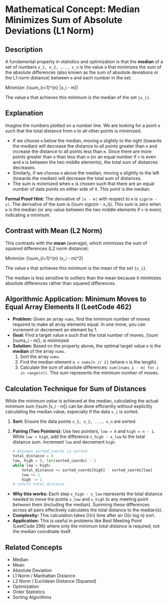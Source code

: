 # Mathematical Concept: Median Minimizes Sum of Absolute Deviations (L1 Norm)

## Description

A fundamental property in statistics and optimization is that the **median** of a set of numbers `x_1, x_2, ..., x_n` is the value `m` that minimizes the sum of the absolute differences (also known as the sum of absolute deviations or the L1 norm distance) between `m` and each number in the set.

Minimize: \(\sum_{i=1}^{n} |x_i - m|\)

The value `m` that achieves this minimum is the median of the set `{x_i}`.

## Explanation

Imagine the numbers plotted on a number line. We are looking for a point `m` such that the total distance from `m` to all other points is minimized.

*   If we choose `m` below the median, moving `m` slightly to the right (towards the median) will decrease the distance to all points greater than `m` and increase the distance to all points less than `m`. Since there are more points greater than `m` than less than `m` (or an equal number if `n` is even and `m` is between the two middle elements), the total sum of distances decreases.
*   Similarly, if we choose `m` above the median, moving `m` slightly to the left (towards the median) will decrease the total sum of distances.
*   The sum is minimized when `m` is chosen such that there are an equal number of data points on either side of it. This point is the median.

**Formal Proof Hint:** The derivative of `|x - m|` with respect to `m` is `sign(m - x)`. The derivative of the sum is \(\sum sign(m - x_i)\). This sum is zero when `m` is the median (or any value between the two middle elements if `n` is even), indicating a minimum.

## Contrast with Mean (L2 Norm)

This contrasts with the **mean** (average), which minimizes the sum of *squared* differences (L2 norm distance):

Minimize: \(\sum_{i=1}^{n} (x_i - m)^2\)

The value `m` that achieves this minimum is the mean of the set `{x_i}`.

The median is less sensitive to outliers than the mean because it minimizes absolute differences rather than squared differences.

## Algorithmic Application: Minimum Moves to Equal Array Elements II (LeetCode 462)

*   **Problem:** Given an array `nums`, find the minimum number of moves required to make all array elements equal. In one move, you can increment or decrement an element by 1.
*   **Goal:** Find a target value `m` such that the total number of moves, \(\sum |nums_i - m|\), is minimized.
*   **Solution:** Based on the property above, the optimal target value `m` is the **median** of the array `nums`.
    1. Sort the array `nums`.
    2. Find the median element `m = nums[n // 2]` (where `n` is the length).
    3. Calculate the sum of absolute differences: `sum(|nums_i - m| for i in range(n))`. This sum represents the minimum number of moves.

## Calculation Technique for Sum of Distances

While the minimum *value* is achieved at the median, calculating the actual minimum sum \(\sum |x_i - m|\) can be done efficiently without explicitly calculating the median value, especially if the data `x_i` is sorted.

1.  **Sort:** Ensure the data points `x_1, x_2, ..., x_n` are sorted.
2.  **Pairing (Two Pointers):** Use two pointers, `low = 0` and `high = n - 1`. While `low < high`, add the difference `x_high - x_low` to the total distance sum. Increment `low` and decrement `high`.

    ```python
    # Assumes sorted_coords is sorted
    total_distance = 0
    low, high = 0, len(sorted_coords) - 1
    while low < high:
        total_distance += sorted_coords[high] - sorted_coords[low]
        low += 1
        high -= 1
    # return total_distance
    ```

*   **Why this works:** Each step `x_high - x_low` represents the total distance needed to move the points `x_low` and `x_high` to any meeting point *between* them (including the median). Summing these differences across all pairs effectively calculates the total distance to the median(s).
*   **Complexity:** This calculation takes O(n) time after an O(n log n) sort.
*   **Application:** This is useful in problems like Best Meeting Point (LeetCode 296) where only the minimum *total distance* is required, not the median coordinate itself.

## Related Concepts

*   Median
*   Mean
*   Absolute Deviation
*   L1 Norm / Manhattan Distance
*   L2 Norm / Euclidean Distance (Squared)
*   Optimization
*   Order Statistics
*   Sorting Algorithms 